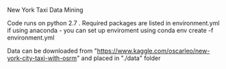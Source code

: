 New York Taxi Data Mining

Code runs on python 2.7 . 
Required packages are listed in environment.yml 
if using anaconda - you can set up enviroment using conda env create -f environment.yml


Data can be downloaded from "https://www.kaggle.com/oscarleo/new-york-city-taxi-with-osrm" and placed in "./data" folder


